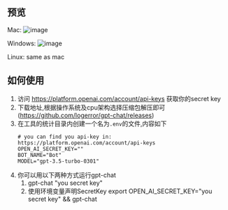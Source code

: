 ## 预览
Mac:
![image](https://user-images.githubusercontent.com/13896386/222678871-12582f0d-1995-46ca-a016-2bf348a55758.png)

Windows:
![image](https://user-images.githubusercontent.com/13896386/223722120-7ce80f70-f29e-4d3f-8d0c-8139e31ea403.png)

Linux:
same as mac



## 如何使用
1. 访问  https://platform.openai.com/account/api-keys 获取你的secret key
2. 下载地址,根据操作系统及cpu架构选择压缩包解压即可 (https://github.com/logerror/gpt-chat/releases)
3. 在工具的统计目录内创建一个名为`.env`的文件,内容如下
   ```
   # you can find you api-key in: https://platform.openai.com/account/api-keys
   OPEN_AI_SECRET_KEY=""
   BOT_NAME="Bot"
   MODEL="gpt-3.5-turbo-0301"
   ```
4. 你可以用以下两种方式运行gpt-chat
   1. gpt-chat "you secret key"
   2. 使用环境变量声明SecretKey export OPEN_AI_SECRET_KEY="you secret key" && gpt-chat



